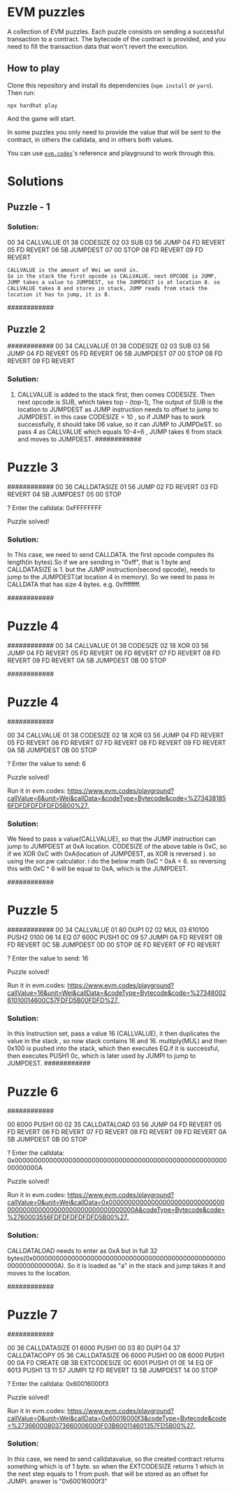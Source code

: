# EVM puzzles

A collection of EVM puzzles. Each puzzle consists on sending a successful transaction to a contract. The bytecode of the contract is provided, and you need to fill the transaction data that won't revert the execution.

## How to play

Clone this repository and install its dependencies (`npm install` or `yarn`). Then run:

```
npx hardhat play
```

And the game will start.

In some puzzles you only need to provide the value that will be sent to the contract, in others the calldata, and in others both values.

You can use [`evm.codes`](https://www.evm.codes/)'s reference and playground to work through this.

# Solutions

## Puzzle - 1
### Solution: 
00      34      CALLVALUE
01      38      CODESIZE
02      03      SUB
03      56      JUMP
04      FD      REVERT
05      FD      REVERT
06      5B      JUMPDEST
07      00      STOP
08      FD      REVERT
09      FD      REVERT

    CALLVALUE is the amount of Wei we send in.
    So in the stack the first opcode is CALLVALUE. next OPCODE is JUMP, JUMP takes a value to JUMPDEST, so the JUMPDEST is at location 8. so CALLVALUE takes 8 and stores in stack, JUMP reads from stack the location it has to jump, it is 8.

############
## Puzzle 2 #
############
00      34      CALLVALUE
01      38      CODESIZE
02      03      SUB
03      56      JUMP
04      FD      REVERT
05      FD      REVERT
06      5B      JUMPDEST
07      00      STOP
08      FD      REVERT
09      FD      REVERT
### Solution: 
1) CALLVALUE is added to the stack first, then comes CODESIZE. Then next opcode is SUB, which takes top - (top-1), The output of SUB is the location to JUMPDEST as JUMP instruction needs to offset to jump to JUMPDEST.
in this case CODESIZE = 10 , so if JUMP has to work successfully, it should take 06 value, so it can JUMP to JUMPDeST. so pass 4 as CALLVALUE which equals 10-4=6 , JUMP takes 6 from stack and moves to JUMPDEST.
############
# Puzzle 3 #
############
00      36      CALLDATASIZE
01      56      JUMP
02      FD      REVERT
03      FD      REVERT
04      5B      JUMPDEST
05      00      STOP

? Enter the calldata: 0xFFFFFFFF

Puzzle solved!
### Solution:
In This case, we need to send CALLDATA. the first opcode computes its length(in bytes).So if we are sending in "0xff", that is 1 byte and CALLDATASIZE is 1. but the JUMP instruction(second opcode), needs to jump to the JUMPDEST(at location 4 in memory). So we need to pass in CALLDATA that has size 4 bytes. e.g. 0xffffffff.

############
# Puzzle 4 #
############
00      34      CALLVALUE
01      38      CODESIZE
02      18      XOR
03      56      JUMP
04      FD      REVERT
05      FD      REVERT
06      FD      REVERT
07      FD      REVERT
08      FD      REVERT
09      FD      REVERT
0A      5B      JUMPDEST
0B      00      STOP

############
# Puzzle 4 #
############

00      34      CALLVALUE
01      38      CODESIZE
02      18      XOR
03      56      JUMP
04      FD      REVERT
05      FD      REVERT
06      FD      REVERT
07      FD      REVERT
08      FD      REVERT
09      FD      REVERT
0A      5B      JUMPDEST
0B      00      STOP

? Enter the value to send: 6

Puzzle solved!

Run it in evm.codes: https://www.evm.codes/playground?callValue=6&unit=Wei&callData=&codeType=Bytecode&code=%2734381856FDFDFDFDFDFD5B00%27_
### Solution:
We Need to pass a value(CALLVALUE), so that the JUMP instruction can jump to JUMPDEST at 0xA location.
CODESIZE of the above table is 0xC, so if we XOR 0xC with 0xA(location of JUMPDEST, as XOR is reversed ). so using the xor.pw calculator. 
i do the below math
0xC ^ 0xA = 6.
so reversing this with 0xC ^ 6 will be equal to 0xA, which is the JUMPDEST.

############
# Puzzle 5 #
############
00      34          CALLVALUE
01      80          DUP1
02      02          MUL
03      610100      PUSH2 0100
06      14          EQ
07      600C        PUSH1 0C
09      57          JUMPI
0A      FD          REVERT
0B      FD          REVERT
0C      5B          JUMPDEST
0D      00          STOP
0E      FD          REVERT
0F      FD          REVERT

? Enter the value to send: 16

Puzzle solved!

Run it in evm.codes: https://www.evm.codes/playground?callValue=16&unit=Wei&callData=&codeType=Bytecode&code=%2734800261010014600C57FDFD5B00FDFD%27_
### Solution:
In this Instruction set, pass a value 16 (CALLVALUE), it then duplicates the value in the stack , so now stack contains 16 and 16. multiply(MUL) and then 0x100 is pushed into the stack, which then executes EQ.if it is successful, then executes PUSH1 0c, which is later used by JUMPI to jump to JUMPDEST.
############
# Puzzle 6 #
############

00      6000      PUSH1 00
02      35        CALLDATALOAD
03      56        JUMP
04      FD        REVERT
05      FD        REVERT
06      FD        REVERT
07      FD        REVERT
08      FD        REVERT
09      FD        REVERT
0A      5B        JUMPDEST
0B      00        STOP

? Enter the calldata: 0x000000000000000000000000000000000000000000000000000000000000000A

Puzzle solved!

Run it in evm.codes: https://www.evm.codes/playground?callValue=0&unit=Wei&callData=0x000000000000000000000000000000000000000000000000000000000000000A&codeType=Bytecode&code=%2760003556FDFDFDFDFDFD5B00%27_

### Solution:
CALLDATALOAD needs to enter as 0xA but in full 32 bytes(0x000000000000000000000000000000000000000000000000000000000000000A).
So it is loaded as "a" in the stack and jump takes it and moves to the location.

############
# Puzzle 7 #
############

00      36        CALLDATASIZE
01      6000      PUSH1 00
03      80        DUP1
04      37        CALLDATACOPY
05      36        CALLDATASIZE
06      6000      PUSH1 00
08      6000      PUSH1 00
0A      F0        CREATE
0B      3B        EXTCODESIZE
0C      6001      PUSH1 01
0E      14        EQ
0F      6013      PUSH1 13
11      57        JUMPI
12      FD        REVERT
13      5B        JUMPDEST
14      00        STOP

? Enter the calldata: 0x60016000f3

Puzzle solved!

Run it in evm.codes: https://www.evm.codes/playground?callValue=0&unit=Wei&callData=0x60016000f3&codeType=Bytecode&code=%2736600080373660006000F03B600114601357FD5B00%27_

### Solution:
In this case, we need to send calldatavalue, so the created contract returns something which is of 1 byte. so when the EXTCODESIZE returns 1 which in the next step equals to 1 from push. that will be stored as an offset for JUMPI.
answer is "0x60016000f3"
